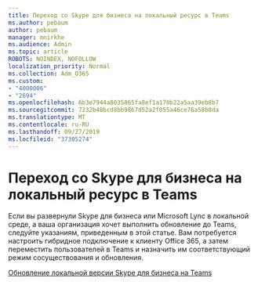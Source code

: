 ```yaml
---
title: Переход со Skype для бизнеса на локальный ресурс в Teams
ms.author: pebaum
author: pebaum
manager: mnirkhe
ms.audience: Admin
ms.topic: article
ROBOTS: NOINDEX, NOFOLLOW
localization_priority: Normal
ms.collection: Adm_O365
ms.custom:
- "4000006"
- "2694"
ms.openlocfilehash: 6b3e7944a8035865fa8ef1a170b22a5aa39eb8b7
ms.sourcegitcommit: 7232b48bcd8bb9867d52a2f055a46ce76a58b8da
ms.translationtype: MT
ms.contentlocale: ru-RU
ms.lasthandoff: 09/27/2019
ms.locfileid: "37305274"
---
```

# <a name="upgrade-from-skype-for-business-on-premises-to-teams"></a>Переход со Skype для бизнеса на локальный ресурс в Teams

Если вы развернули Skype для бизнеса или Microsoft Lync в локальной среде, а ваша организация хочет выполнить обновление до Teams, следуйте указаниям, приведенным в этой статье. Вам потребуется настроить гибридное подключение к клиенту Office 365, а затем переместить пользователей в Teams и назначить им соответствующий режим сосуществования и обновления. 

[Обновление локальной версии Skype для бизнеса на Teams](https://docs.microsoft.com/MicrosoftTeams/upgrade-to-teams-execute-skypeforbusinesshybridonprem)

